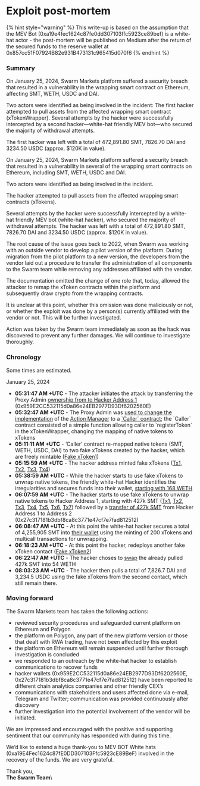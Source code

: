 # Exploit post-mortem

{% hint style="warning" %}
This write-up is based on the assumption that the MEV Bot (0xa19e4fec1624c87fe0dd307103ffc5923ce89bef) is a white-hat actor - the post-mortem will be published on Medium after the return of the secured funds to the reserve wallet at 0x857cc51F07924B82e931B473131c965415d070f6
{% endhint %}

### Summary

On January 25, 2024, Swarm Markets platform suffered a security breach that resulted in a vulnerability in the wrapping smart contract on Ethereum, affecting SMT, WETH, USDC and DAI.

Two actors were identified as being involved in the incident: The first hacker attempted to pull assets from the affected wrapping smart contract (xTokenWrapper). Several attempts by the hacker were successfully intercepted by a second hacker—white-hat friendly MEV bot—who secured the majority of withdrawal attempts.&#x20;

The first hacker was left with a total of 472,891.80 SMT, 7826.70 DAI and 3234.50 USDC (approx. $120K in value).

On January 25, 2024, Swarm Markets platform suffered a security breach that resulted in a vulnerability in several of the wrapping smart contracts on Ethereum, including SMT, WETH, USDC and DAI.

Two actors were identified as being involved in the incident.&#x20;

The hacker attempted to pull assets from the affected wrapping smart contracts (xTokens).

Several attempts by the hacker were successfully intercepted by a white-hat friendly MEV bot (white-hat hacker), who secured the majority of withdrawal attempts. The hacker was left with a total of 472,891.80 SMT, 7826.70 DAI and 3234.50 USDC (approx. $120K in value).

The root cause of the issue goes back to 2022, when Swarm was working with an outside vendor to develop a pilot version of the platform. During migration from the pilot platform to a new version, the developers from the vendor laid out a procedure to transfer the administration of all components to the Swarm team while removing any addresses affiliated with the vendor.&#x20;

The documentation omitted the change of one role that, today, allowed the attacker to remap the xToken contracts within the platform and subsequently draw crypto from the wrapping contracts.&#x20;

It is unclear at this point, whether this omission was done maliciously or not, or whether the exploit was done by a person(s) currently affiliated with the vendor or not. This will be further investigated.

Action was taken by the Swarm team immediately as soon as the hack was discovered to prevent any further damages. We will continue to investigate thoroughly.

### Chronology

Some times are estimated.

January 25, 2024

* **05:31:47 AM +UTC** - The attacker initiates the attack by transferring the Proxy Admin [ownership from to Hacker Address 1](https://etherscan.io/tx/0x2b8e2a60a453d1903f9f5b1903c00a20cef3f3e94cb399252a1803a1826f6cab) (0x959E2CC532115d0a86e24EB2977D93Df6202560E)
* **05:32:47 AM +UTC** - The Proxy Admin was [used to change the implementation](https://etherscan.io/tx/0x3b380824408ae6d4945f8fac310c3d4fe09ad1be16f8601b60f2ff7306418032) of the [Action Manager](https://etherscan.io/address/0x9835fa9b914bcbc45d731edde0d1d63adb56c477) to a [\`Caller\` contract](https://etherscan.io/address/0xbeaee712741c7f99b64b798ca127fe776d491fb4); the \`Caller\` contract consisted of a simple function allowing caller to \`registerToken\` in the xTokenWrapper, changing the mapping of native tokens to xTokens
* **05:11:11 AM +UTC** - ‘Caller’ contract re-mapped native tokens (SMT, WETH, USDC, DAI) to two fake xTokens created by the hacker, which are freely mintable ([Fake xToken1](https://etherscan.io/address/0xd08e245fdb3f1504aea4056e2c71615da7001440))
* **05:15:59 AM +UTC** - The hacker address minted fake xTokens ([Tx1](https://etherscan.io/tx/0x1f53d0ad45c39a1bfabdadd543195e7a09ed65d1a1113f7575dba1232a8560ba), [Tx2](https://etherscan.io/tx/0xb40151fea6d8bf23944fbbf74355f1edb30383fe36eda678c371496457fa4e8c), [Tx3](https://etherscan.io/tx/0x591bd56dfedf5eb489928074ec00796314f0b48be3cc407ec8158de1fbb59928), [Tx4](https://etherscan.io/tx/0x134805d5ae859be48f08844d193c328d93b2e16f0eb8f571aef47c5c9ec2b40b))
* **05:38:59 AM +UTC** - While the hacker starts to use fake xTokens to unwrap native tokens, the friendly white-hat Hacker identifies the irregularities and secures funds into their wallet, [starting with 168 WETH](https://etherscan.io/tx/0xe0a609029f9e88915da37e585ee3cd84d0346c0323bdaf1be19bec47549a72cb)  &#x20;
* **06:07:59 AM +UTC** - The hacker starts to use fake xTokens to unwrap native tokens to Hacker Address 1, starting with 427k SMT ([Tx1](https://etherscan.io/tx/0x80fe95da4d2578f4cfb170d4b9e94feb3826dd2a9e483552f255d1fc41e41e94), [Tx2](https://etherscan.io/tx/0x08a42636d69a7b20d15153f85f1361185ade8895e67f32dd980b4121872fc3fb), [Tx3](https://etherscan.io/tx/0x80fe95da4d2578f4cfb170d4b9e94feb3826dd2a9e483552f255d1fc41e41e94), [Tx4](https://etherscan.io/tx/0x439787d035f45f100521c19333c6a7db91230edd67228b4e145d7456d223c18d), [Tx5](https://etherscan.io/tx/0x34d4e7758d14a8337eb606107df3a039ad07007fac7040f0e61270b5bedd5f2e), [Tx6](https://etherscan.io/tx/0xd477a049fbddbe0e847c960749a77d0e267baed25a02f034edb659b69108bdb6), [Tx7](https://etherscan.io/tx/0xcacbbd0eea986cc01b0170d332d6459d0d513c0b3c19e169e70da3f5e135ef6d)) followed by a [transfer of 427k SMT](https://etherscan.io/tx/0x6c4786035533105178655de71fac7c279f709e315ca1cc666ab9b5add9e11900) from Hacker Address 1 to Address 2 (0x27c317181b3dbf8ca8c3771e47cf7e7fad812512)
* **06:08:47 AM +UTC** - At this point the white-hat hacker secures a total of 4,255,905 SMT into [their wallet](https://etherscan.io/address/0xa9686d9b68f484c0dd08f48076bdfaf5914bd319#tokentxns) using the minting of 200 xTokens and multicall transactions for unwrapping.&#x20;
* **06:18:23 AM +UTC** - At this point the hacker, redeploys another fake xToken contact ([Fake xToken2](https://etherscan.io/address/0x0a3fbf5b4cf80db51fcae21efe63f6a36d45d2b2))
* **06:22:47 AM +UTC** - The hacker choses to [swap](https://etherscan.io/tx/0xe6e026e7a39e1548f5ae36424deb3580347337b0d59e66af1ab3925d63906fb5) the already pulled 427k SMT into 54 WETH &#x20;
* **08:03:23 AM +UTC** - The hacker then pulls a total of 7,826.7 DAI and 3,234.5 USDC using the fake xTokens from the second contact, which still remain there.

### Moving forward

The Swarm Markets team has taken the following actions:

* reviewed security procedures and safeguarded current platform on Ethereum and Polygon
* the platform on Polygon, any part of the new platform version or those that dealt with RWA trading, have not been affected by this exploit
* the platform on Ethereum will remain suspended until further thorough investigation is concluded
* we responded to an outreach by the white-hat hacker to establish communications to recover funds
* hacker wallets (0x959E2CC532115d0a86e24EB2977D93Df6202560E, 0x27c317181b3dbf8ca8c3771e47cf7e7fad812512) have been reported to different chain analytics companies and other friendly CEX’s
* communications with stakeholders and users affected done via e-mail, Telegram and Twitter; communication was provided continuously after discovery
* further investigation into the potential involvement of the vendor will be initiated.

We are impressed and encouraged with the positive and supporting sentiment that our community has responded with during this time.

We’d like to extend a huge thank-you to MEV BOT White hats (0xa19E4Fec1624c87fE0DD307103Ffc5923cE89BeF) involved in the recovery of the funds. We are very grateful.

Thank you,\
**The Swarm Team**\
